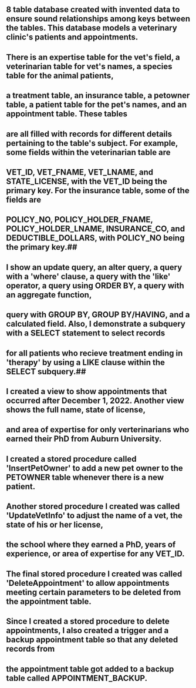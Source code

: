 ## 8 table database created with invented data to ensure sound relationships among keys between the tables. This database models a veterinary clinic's patients and appointments. 
## There is an expertise table for the vet's field, a veterinarian table for vet's names, a species table for the animal patients,
## a treatment table, an insurance table, a petowner table, a patient table for the pet's names, and an appointment table. These tables
## are all filled with records for different details pertaining to the table's subject. For example, some fields within the veterinarian table are 
## VET_ID, VET_FNAME, VET_LNAME, and STATE_LICENSE, with the VET_ID being the primary key. For the insurance table, some of the fields are 
## POLICY_NO, POLICY_HOLDER_FNAME, POLICY_HOLDER_LNAME, INSURANCE_CO, and DEDUCTIBLE_DOLLARS, with POLICY_NO being the primary key.##

## I show an update query, an alter query, a query with a 'where' clause, a query with the 'like' operator, a query using ORDER BY, a query with an aggregate function,
## query with GROUP BY, GROUP BY/HAVING, and a calculated field. Also, I demonstrate a subquery with a SELECT statement to select records 
## for all patients who recieve treatment ending in 'therapy' by using a LIKE clause within the SELECT subquery.##

## I created a view to show appointments that occurred after December 1, 2022. Another view shows the full name, state of license, 
## and area of expertise for only verterinarians who earned their PhD from Auburn University.

## I created a stored procedure called 'InsertPetOwner' to add a new pet owner to the PETOWNER table whenever there is a new patient. 

## Another stored procedure I created was called 'UpdateVetInfo' to adjust the name of a vet, the state of his or her license,
## the school where they earned a PhD, years of experience, or area of expertise for any VET_ID. 

## The final stored procedure I created was called 'DeleteAppointment' to allow appointments meeting certain parameters to be deleted from the appointment table. 

## Since I created a stored procedure to delete appointments, I also created a trigger and a backup appointment table so that any deleted records from
## the appointment table got added to a backup table called APPOINTMENT_BACKUP.
